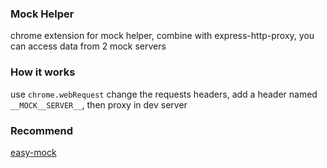 

### Mock Helper

chrome extension for mock helper, combine with express-http-proxy, you can access data from 2 mock servers


### How it works
use `chrome.webRequest` change the requests headers, add a header named `__MOCK__SERVER__`, then proxy in dev server


### Recommend
[easy-mock](https://github.com/easy-mock/easy-mock)